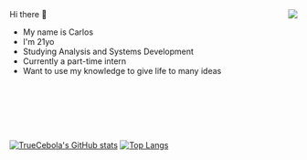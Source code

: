 <img align="right" src="https://www.meme-arsenal.com/memes/3f617652c8b3fdb21bcefc67020cb45c.jpg">
Hi there 👋

- My name is Carlos
- I'm 21yo
- Studying Analysis and Systems Development
- Currently a part-time intern
- Want to use my knowledge to give life to many ideas

<br/><br/><br/><br/><br/>

[![TrueCebola's GitHub stats](https://github-readme-stats.vercel.app/api?username=TrueCebola&count_private=true&theme=github_dark&show_icons=true)](https://github.com/TrueCebola/git-private-stats)
[![Top Langs](https://github-readme-stats.vercel.app/api/top-langs/?username=TrueCebola&langs_count=8&layout=compact&theme=github_dark&show_icons=true)](https://github.com/TrueCebola/git-private-stats)
